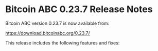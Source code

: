 # Bitcoin ABC 0.23.7 Release Notes

Bitcoin ABC version 0.23.7 is now available from:

  <https://download.bitcoinabc.org/0.23.7/>

This release includes the following features and fixes:
